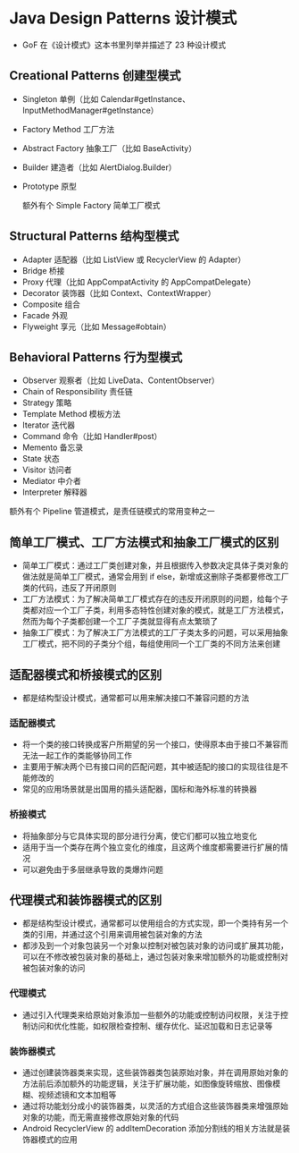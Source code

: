 # Java Design Patterns 设计模式
- GoF 在《设计模式》这本书里列举并描述了 23 种设计模式

## Creational Patterns 创建型模式
- Singleton 单例（比如 Calendar#getInstance、InputMethodManager#getInstance）
- Factory Method 工厂方法
- Abstract Factory 抽象工厂（比如 BaseActivity）
- Builder 建造者（比如 AlertDialog.Builder）
- Prototype 原型

  额外有个 Simple Factory 简单工厂模式

## Structural Patterns 结构型模式
- Adapter 适配器（比如 ListView 或 RecyclerView 的 Adapter）
- Bridge 桥接
- Proxy 代理（比如 AppCompatActivity 的 AppCompatDelegate）
- Decorator 装饰器（比如 Context、ContextWrapper）
- Composite 组合
- Facade 外观
- Flyweight 享元（比如 Message#obtain）

## Behavioral Patterns 行为型模式
- Observer 观察者（比如 LiveData、ContentObserver）
- Chain of Responsibility 责任链
- Strategy 策略
- Template Method 模板方法
- Iterator 迭代器
- Command 命令（比如 Handler#post）
- Memento 备忘录
- State 状态
- Visitor 访问者
- Mediator 中介者
- Interpreter 解释器

 额外有个 Pipeline 管道模式，是责任链模式的常用变种之一


## 简单工厂模式、工厂方法模式和抽象工厂模式的区别
- 简单工厂模式：通过工厂类创建对象，并且根据传入参数决定具体子类对象的做法就是简单工厂模式，通常会用到 if else，新增或这删除子类都要修改工厂类的代码，违反了开闭原则
- 工厂方法模式：为了解决简单工厂模式存在的违反开闭原则的问题，给每个子类都对应一个工厂子类，利用多态特性创建对象的模式，就是工厂方法模式，然而为每个子类都创建一个工厂子类就显得有点太繁琐了
- 抽象工厂模式：为了解决工厂方法模式的工厂子类太多的问题，可以采用抽象工厂模式，把不同的子类分个组，每组使用同一个工厂类的不同方法来创建


## 适配器模式和桥接模式的区别
 - 都是结构型设计模式，通常都可以用来解决接口不兼容问题的方法

### 适配器模式
- 将一个类的接口转换成客户所期望的另一个接口，使得原本由于接口不兼容而无法一起工作的类能够协同工作
- 主要用于解决两个已有接口间的匹配问题，其中被适配的接口的实现往往是不能修改的
- 常见的应用场景就是出国用的插头适配器，国标和海外标准的转换器

### 桥接模式
- 将抽象部分与它具体实现的部分进行分离，使它们都可以独立地变化
- 适用于当一个类存在两个独立变化的维度，且这两个维度都需要进行扩展的情况
- 可以避免由于多层继承导致的类爆炸问题


## 代理模式和装饰器模式的区别
- 都是结构型设计模式，通常都可以使用组合的方式实现，即一个类持有另一个类的引用，并通过这个引用来调用被包装对象的方法
- 都涉及到一个对象包装另一个对象以控制对被包装对象的访问或扩展其功能，可以在不修改被包装对象的基础上，通过包装对象来增加额外的功能或控制对被包装对象的访问

### 代理模式
- 通过引入代理类来给原始对象添加一些额外的功能或控制访问权限，关注于控制访问和优化性能，如权限检查控制、缓存优化、延迟加载和日志记录等

### 装饰器模式
- 通过创建装饰器类来实现，这些装饰器类包装原始对象，并在调用原始对象的方法前后添加额外的功能逻辑，关注于扩展功能，如图像旋转缩放、图像模糊、视频滤镜和文本加粗等
- 通过将功能划分成小的装饰器类，以灵活的方式组合这些装饰器类来增强原始对象的功能，而无需直接修改原始对象的代码
- Android RecyclerView 的 addItemDecoration 添加分割线的相关方法就是装饰器模式的应用
